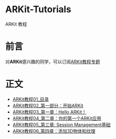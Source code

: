 # ARKit-Tutorials
ARKit 教程
# 前言

对**ARKit**感兴趣的同学，可以订阅[ARKit教程专题](https://www.jianshu.com/c/0b507e43f83e)

# 正文

* [ARKit教程01_目录](https://www.jianshu.com/p/ccbf76e88153)
* [ARKit教程02_第一部分：开始ARKit](https://www.jianshu.com/p/93c27c4e5cf9)
* [ARKit教程03_第一章：Hello ARKit！](https://www.jianshu.com/p/f246ce28ad37)
* [ARKit教程04_第二章：你的第一个ARKit应用](https://www.jianshu.com/p/a71f396e35a5)
* [ARKit教程05_第三章: Session Management基础](https://www.jianshu.com/p/4347a1b1febf)
* [ARKit教程06_第四章：添加3D物体和纹理](https://www.jianshu.com/p/d36b2cb281fa)

